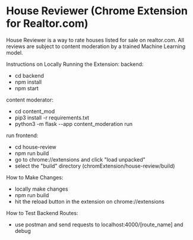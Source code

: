 # House Reviewer (Chrome Extension for Realtor.com)
House Reviewer is a way to rate houses listed for sale on realtor.com. All reviews are subject to content moderation by a trained Machine Learning model. 

Instructions on Locally Running the Extension:
backend:
- cd backend
- npm install
- npm start

content moderator:
- cd content_mod
- pip3 install -r requirements.txt
- python3 -m flask --app content_moderation run

run frontend:
- cd house-review
- npm run build
- go to chrome://extensions and click "load unpacked"
- select the "build" directory (chromExtension/house-review/build)

How to Make Changes:
- locally make changes
- npm run build
- hit the reload button in the extension on chrome://extensions

How to Test Backend Routes:
- use postman and send requests to localhost:4000/[route_name] and debug
